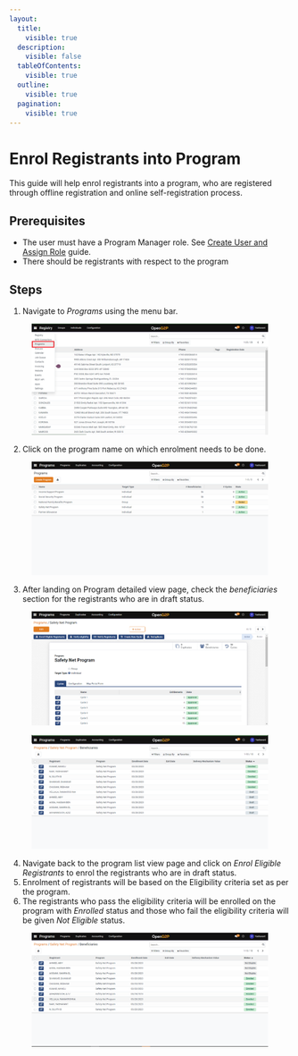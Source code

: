 ```yaml
---
layout:
  title:
    visible: true
  description:
    visible: false
  tableOfContents:
    visible: true
  outline:
    visible: true
  pagination:
    visible: true
---
```


# Enrol Registrants into Program

This guide will help enrol registrants into a program, who are registered through offline registration and online self-registration process.

## Prerequisites

* The user must have a Program Manager role. See [Create User and Assign Role](../../administration/role-based-access-control/user-guides/assign-roles-to-users.md) guide.
* There should be registrants with respect to the program

## Steps

1. Navigate to _Programs_ using the menu bar.

<figure><img src="../../../../.gitbook/assets/programs.png" alt=""><figcaption></figcaption></figure>

2. Click on the program name on which enrolment needs to be done.

<figure><img src="../../../../.gitbook/assets/program-list-view-page.png" alt=""><figcaption></figcaption></figure>

3. After landing on Program detailed view page, check the _beneficiaries_ section for the registrants who are in draft status.

<figure><img src="../../../../.gitbook/assets/program-detailed-view.png" alt=""><figcaption></figcaption></figure>

<figure><img src="../../../../.gitbook/assets/beneficiaries-list-view-page (1).png" alt=""><figcaption></figcaption></figure>

4. Navigate back to the program list view page and click on _Enrol Eligible Registrants_ to enrol the registrants who are in draft status.
5. Enrolment of registrants will be based on the Eligibility criteria set as per the program.
6. The registrants who pass the eligibility criteria will be enrolled on the program with _Enrolled_ status and those who fail the eligibility criteria will be given _Not Eligible_ status.

<figure><img src="../../../../.gitbook/assets/beneficiary-status.png" alt=""><figcaption></figcaption></figure>
